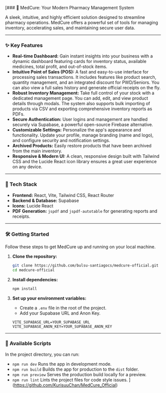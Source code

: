 [### 💊 MedCure: Your Modern Pharmacy Management System

A sleek, intuitive, and highly efficient solution designed to streamline pharmacy operations. MedCure offers a powerful set of tools for managing inventory, accelerating sales, and maintaining secure user data.

-----

### ✨ Key Features

  * **Real-time Dashboard:** Gain instant insights into your business with a dynamic dashboard featuring cards for inventory status, available medicines, total profit, and out-of-stock items.
  * **Intuitive Point of Sales (POS):** A fast and easy-to-use interface for processing sales transactions. It includes features like product search, quantity management, and an integrated discount for PWD/Seniors. You can also view a full sales history and generate official receipts on the fly.
  * **Robust Inventory Management:** Take full control of your stock with a dedicated management page. You can add, edit, and view product details through modals. The system also supports bulk importing of products via CSV and exporting comprehensive inventory reports as PDFs.
  * **Secure Authentication:** User logins and management are handled securely via Supabase, a powerful open-source Firebase alternative.
  * **Customizable Settings:** Personalize the app's appearance and functionality. Update your profile, manage branding (name and logo), and configure security and notification settings.
  * **Archived Products:** Easily restore products that have been archived from the main inventory.
  * **Responsive & Modern UI:** A clean, responsive design built with Tailwind CSS and the Lucide React icon library ensures a great user experience on any device.

-----

### 🚀 Tech Stack

  * **Frontend:** React, Vite, Tailwind CSS, React Router
  * **Backend & Database:** Supabase
  * **Icons:** Lucide React
  * **PDF Generation:** `jspdf` and `jspdf-autotable` for generating reports and receipts.

-----

### 🛠️ Getting Started

Follow these steps to get MedCure up and running on your local machine.

1.  **Clone the repository:**

    ```bash
    git clone https://github.com/bulsu-santiagocs/medcure-official.git
    cd medcure-official
    ```

2.  **Install dependencies:**

    ```bash
    npm install
    ```

3.  **Set up your environment variables:**

      * Create a `.env` file in the root of the project.
      * Add your Supabase URL and Anon Key.

    <!-- end list -->

    ```
    VITE_SUPABASE_URL=YOUR_SUPABASE_URL
    VITE_SUPABASE_ANON_KEY=YOUR_SUPABASE_ANON_KEY
    ```

-----

### 📜 Available Scripts

In the project directory, you can run:

  * `npm run dev`
    Runs the app in development mode.
  * `npm run build`
    Builds the app for production to the `dist` folder.
  * `npm run preview`
    Serves the production build locally for a preview.
  * `npm run lint`
    Lints the project files for code style issues.
](https://github.com/KurisuuChan/MedCure_Official)
